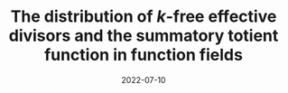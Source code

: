 ---
topic: Number theory
title: The distribution of $k$-free effective divisors and the summatory totient function in function fields
date: 2022-07-10
pub:
coauthors: Hannah Lang, Hamilton Wan, and Nancy Xu
arxiv: 2207.00047
slides:
poster:
blog:
video:
series: research
pdf: 2207.00047v3.pdf
notes:
---